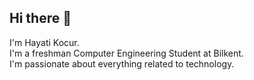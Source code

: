 ## Hi there 👋

I'm Hayati Kocur. <br/>
I'm a freshman Computer Engineering Student at Bilkent. <br/>
I'm passionate about everything related to technology.

<!--
**hayatikocur/hayatikocur** is a ✨ _special_ ✨ repository because its `README.md` (this file) appears on your GitHub profile.

Here are some ideas to get you started:

- 🔭 I’m currently working on ...
- 🌱 I’m currently learning ...
- 👯 I’m looking to collaborate on ...
- 🤔 I’m looking for help with ...
- 💬 Ask me about ...
- 📫 How to reach me: ...
- 😄 Pronouns: ...
- ⚡ Fun fact: ...
-->
